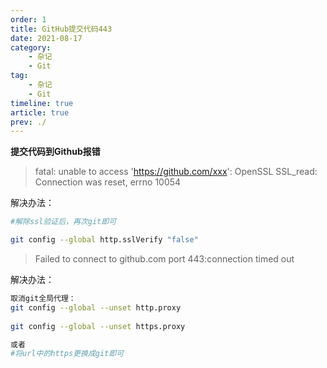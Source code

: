 ```yaml
---
order: 1
title: GitHub提交代码443
date: 2021-08-17
category: 
    - 杂记
    - Git
tag: 
    - 杂记
    - Git
timeline: true
article: true
prev: ./
---
```


**提交代码到Github报错**
> fatal: unable to access 'https://github.com/xxx': OpenSSL SSL_read: Connection was reset, errno 10054

解决办法：

```bash
#解除ssl验证后，再次git即可

git config --global http.sslVerify "false"
```

> Failed to connect to github.com port 443:connection timed out

解决办法：

```bash
取消git全局代理：
git config --global --unset http.proxy
 
git config --global --unset https.proxy

或者
#将url中的https更换成git即可
```